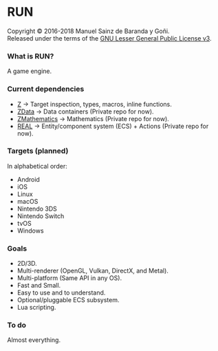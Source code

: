 # RUN
Copyright © 2016-2018 Manuel Sainz de Baranda y Goñi.  
Released under the terms of the [GNU Lesser General Public License v3](http://www.gnu.org/copyleft/lgpl.html).

### What is RUN?
A game engine.

### Current dependencies

* [Z](http://github.com/redcode/Z) → Target inspection, types, macros, inline functions.
* [ZData](http://github.com/redcode/ZData) → Data containers (Private repo for now).
* [ZMathematics](http://github.com/redcode/ZMathematics) → Mathematics (Private repo for now).
* [REAL](http://github.com/redcode/REAL) → Entity/component system (ECS) + Actions (Private repo for now).

### Targets (planned)

In alphabetical order:

* Android
* iOS
* Linux
* macOS
* Nintendo 3DS
* Nintendo Switch
* tvOS
* Windows

### Goals

* 2D/3D.
* Multi-renderer (OpenGL, Vulkan, DirectX, and Metal).
* Multi-platform (Same API in any OS).
* Fast and Small.
* Easy to use and to understand.
* Optional/pluggable ECS subsystem.
* Lua scripting.

### To do
Almost everything.
